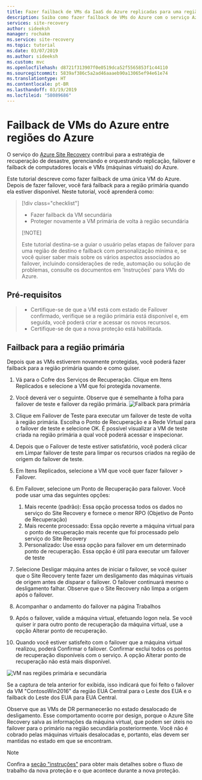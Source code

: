 ```yaml
---
title: Fazer failback de VMs da IaaS do Azure replicadas para uma região do Azure secundária para recuperação de desastre com o serviço do Azure Site Recovery.
description: Saiba como fazer failback de VMs do Azure com o serviço Azure Site Recovery.
services: site-recovery
author: sideeksh
manager: rochakm
ms.service: site-recovery
ms.topic: tutorial
ms.date: 03/07/2019
ms.author: sideeksh
ms.custom: mvc
ms.openlocfilehash: d8721f313907f0e0519dca52f5565853f1c44110
ms.sourcegitcommit: 5839af386c5a2ad46aaaeb90a13065ef94e61e74
ms.translationtype: HT
ms.contentlocale: pt-BR
ms.lasthandoff: 03/19/2019
ms.locfileid: "58089686"
---
```

# <a name="fail-back-azure-vms-between-azure-regions"></a>Failback de VMs do Azure entre regiões do Azure

O serviço do [Azure Site Recovery](site-recovery-overview.md) contribui para a estratégia de recuperação de desastre, gerenciando e orquestrando replicação, failover e failback de computadores locais e VMs (máquinas virtuais) do Azure.

Este tutorial descreve como fazer failback de uma única VM do Azure. Depois de fazer failover, você fará failback para a região primária quando ela estiver disponível. Neste tutorial, você aprenderá como:

> [!div class="checklist"]
> 
> * Fazer failback da VM secundária
> * Proteger novamente a VM primária de volta à região secundária
> 
> [!NOTE]
> 
> Este tutorial destina-se a guiar o usuário pelas etapas de failover para uma região de destino e failback com personalização mínima e, se você quiser saber mais sobre os vários aspectos associados ao failover, incluindo considerações de rede, automação ou solução de problemas, consulte os documentos em 'Instruções' para VMs do Azure.

## <a name="prerequisites"></a>Pré-requisitos

> * Certifique-se de que a VM está com estado de Failover confirmado, verifique se a região primária está disponível e, em seguida, você poderá criar e acessar os novos recursos.
> * Certifique-se de que a nova proteção está habilitada.

## <a name="fail-back-to-the-primary-region"></a>Failback para a região primária

Depois que as VMs estiverem novamente protegidas, você poderá fazer failback para a região primária quando e como quiser.

1. Vá para o Cofre dos Serviços de Recuperação. Clique em Itens Replicados e selecione a VM que foi protegida novamente.

2. Você deverá ver o seguinte. Observe que é semelhante à folha para failover de teste e failover da região primária.
![Failback para primária](./media/site-recovery-azure-to-azure-failback/azure-to-azure-failback.png)

3. Clique em Failover de Teste para executar um failover de teste de volta à região primária. Escolha o Ponto de Recuperação e a Rede Virtual para o failover de teste e selecione OK. É possível visualizar a VM de teste criada na região primária a qual você poderá acessar e inspecionar.

4. Depois que o Failover de teste estiver satisfatório, você poderá clicar em Limpar failover de teste para limpar os recursos criados na região de origem do failover de teste.

5. Em Itens Replicados, selecione a VM que você quer fazer failover > Failover.

6. Em Failover, selecione um Ponto de Recuperação para failover. Você pode usar uma das seguintes opções:
    1. Mais recente (padrão): Essa opção processa todos os dados no serviço do Site Recovery e fornece o menor RPO (Objetivo de Ponto de Recuperação)
    2. Mais recente processado: Essa opção reverte a máquina virtual para o ponto de recuperação mais recente que foi processado pelo serviço do Site Recovery
    3. Personalizado: Use essa opção para failover em um determinado ponto de recuperação. Essa opção é útil para executar um failover de teste

7. Selecione Desligar máquina antes de iniciar o failover, se você quiser que o Site Recovery tente fazer um desligamento das máquinas virtuais de origem antes de disparar o failover. O failover continuará mesmo o desligamento falhar. Observe que o Site Recovery não limpa a origem após o failover.

8. Acompanhar o andamento do failover na página Trabalhos

9. Após o failover, valide a máquina virtual, efetuando logon nela. Se você quiser ir para outro ponto de recuperação da máquina virtual, use a opção Alterar ponto de recuperação.

10. Quando você estiver satisfeito com o failover que a máquina virtual realizou, poderá Confirmar o failover. Confirmar exclui todos os pontos de recuperação disponíveis com o serviço. A opção Alterar ponto de recuperação não está mais disponível.

![VM nas regiões primária e secundária](./media/site-recovery-azure-to-azure-failback/azure-to-azure-failback-vm-view.png)

Se a captura de tela anterior for exibida, isso indicará que foi feito o failover da VM "ContosoWin2016" da região EUA Central para o Leste dos EUA e o failback do Leste dos EUA para EUA Central.

Observe que as VMs de DR permanecerão no estado desalocado de desligamento. Esse comportamento ocorre por design, porque o Azure Site Recovery salva as informações da máquina virtual, que podem ser úteis no failover para o primário na região secundária posteriormente. Você não é cobrado pelas máquinas virtuais desalocadas e, portanto, elas devem ser mantidas no estado em que se encontram.

> [!NOTE]
> Confira a [seção "instruções"](https://docs.microsoft.com/azure/site-recovery/azure-to-azure-how-to-reprotect#what-happens-during-reprotection) para obter mais detalhes sobre o fluxo de trabalho da nova proteção e o que acontece durante a nova proteção.
